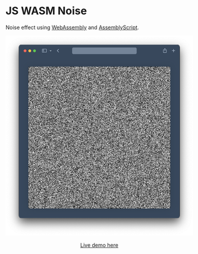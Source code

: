# JS WASM Noise
Noise effect using [WebAssembly](https://webassembly.org/) and [AssemblyScript](https://www.assemblyscript.org/).

<center>
 <p align="center">
  <img src=".github/images/screenshot01.png"/>
 </p>
</center>

<center>
 <a href="https://leandrosq.github.io/js-wasm-noise/">Live demo here</a>
</center>
